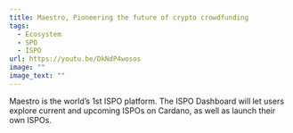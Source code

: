 ```yaml
---
title: Maestro, Pioneering the future of crypto crowdfunding
tags:
  - Ecosystem
  - SPO
  - ISPO
url: https://youtu.be/DkNdP4wosos
image: ""
image_text: ""
---
```


Maestro is the world’s 1st ISPO platform. The ISPO Dashboard will let users explore current and upcoming ISPOs on Cardano, as well as launch their own ISPOs.
